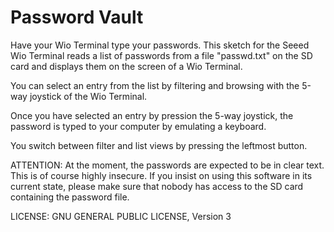 # Password Vault

Have your Wio Terminal type your passwords.
This sketch for the Seeed Wio Terminal reads a list of passwords from a file "passwd.txt" on the SD card and displays them on the screen of a Wio Terminal. 

You can select an entry from the list by filtering and browsing with the 5-way joystick of the Wio Terminal.

Once you have selected an entry by pression the 5-way joystick, the password is typed to your computer by emulating a keyboard.

You switch between filter and list views by pressing the leftmost button.

ATTENTION: At the moment, the passwords are expected to be in clear text. This is of course highly insecure. If you insist on using this software in its current state, please make sure that nobody has access to the SD card containing the password file. 

LICENSE: GNU GENERAL PUBLIC LICENSE, Version 3
